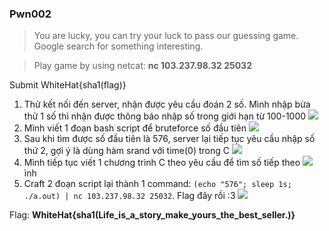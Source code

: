 ### Pwn002 ###
> You are lucky, you can try your luck to pass our guessing game.  Google search for something interesting.

> Play game by using netcat:  **nc 103.237.98.32 25032**

Submit WhiteHat{sha1(flag)}

1. Thử kết nối đến server, nhận được yêu cầu đoán 2 số. Mình nhập bừa thử 1 số thì nhận được thông báo nhập số trong giới hạn từ 100-1000
![](http://i.imgur.com/u2VfLiD.png)
2. Mình viết 1 đoạn bash script để bruteforce số đầu tiên
![](http://i.imgur.com/kmAOyUC.png)
3. Sau khi tìm được số đầu tiên là 576, server lại tiếp tục yêu cầu nhập số thứ 2, gợi ý là dùng hàm srand với time(0) trong C
![](http://i.imgur.com/OkaimdV.png)
4. Mình tiếp tục viết 1 chương trình C theo yêu cầu để tìm số tiếp theo
![](http://i.imgur.com/Obvm27b.png)ình
5. Craft 2 đoạn script lại thành 1 command: `(echo "576"; sleep 1s; ./a.out) | nc 103.237.98.32 25032`. Flag đây rồi :3
![](http://i.imgur.com/xvbiAuc.png)

Flag: **WhiteHat{sha1(Life_is_a_story_make_yours_the_best_seller.)}**
